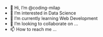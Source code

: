 - 👋 Hi, I’m @coding-milap
- 👀 I’m interested in Data Science
- 🌱 I’m currently learning Web Development
- 💞️ I’m looking to collaborate on ...
- 📫 How to reach me ...

<!---
coding-milap/coding-milap is a ✨ special ✨ repository because its `README.md` (this file) appears on your GitHub profile.
You can click the Preview link to take a look at your changes.
--->
